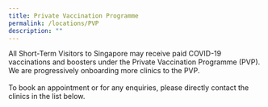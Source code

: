 ```yaml
---
title: Private Vaccination Programme
permalink: /locations/PVP
description: ""
---
```

All Short-Term Visitors to Singapore may receive paid COVID-19 vaccinations and boosters under the
Private Vaccination Programme (PVP). We are progressively onboarding more clinics to the PVP.<br><br>
To book an appointment or for any enquiries, please directly contact the clinics in the list below.
